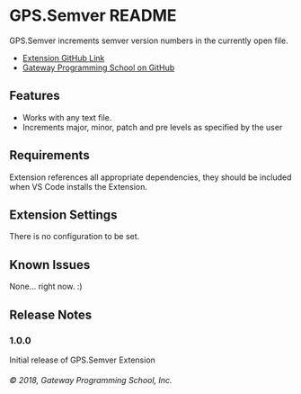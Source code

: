 # GPS.Semver README

GPS.Semver increments semver version numbers in the currently open file.

* [Extension GitHub Link](https://www.github.com/gatewayprogrammingschool/gps.semver)
* [Gateway Programming School on GitHub](https://www.github.com/gatewayprogrammingschool)

## Features

* Works with any text file.
* Increments major, minor, patch and pre levels as specified by the user

## Requirements

Extension references all appropriate dependencies, they should be included when VS Code installs the Extension.

## Extension Settings

There is no configuration to be set.

## Known Issues

None... right now. :)

## Release Notes

### 1.0.0

Initial release of GPS.Semver Extension

###### &copy; 2018, Gateway Programming School, Inc.